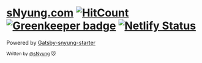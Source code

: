 # [sNyung.com](https://snyung.com) [![HitCount](http://hits.dwyl.io/seonhyungjo/SeonHyungJogithubio.svg)](http://hits.dwyl.io/seonhyungjo/SeonHyungJogithubio)  [![Greenkeeper badge](https://badges.greenkeeper.io/SeonHyungJo/SeonHyungJo.github.io.svg)](https://greenkeeper.io/)  [![Netlify Status](https://api.netlify.com/api/v1/badges/57006f2a-8e43-462d-9b39-915f6eb87066/deploy-status)](https://app.netlify.com/sites/snyung.com/deploys) 

Powered by [Gatsby-snyung-starter](https://github.com/SeonHyungJo/gatsby-snyung-starter)

<sub>Written by [@sNyung](https://github.com/SeonHyungJo) 🐭</sub>